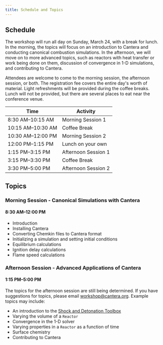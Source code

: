 ```yaml
---
title: Schedule and Topics
---
```


## Schedule

The workshop will run all day on Sunday, March 24, with a break for lunch. In the morning, the topics will focus on an introduction to Cantera and conducting canonical combustion simulations. In the afternoon, we will move on to more advanced topics, such as reactors with heat transfer or work being done on them, discussion of convergence in 1-D simulations, and contributing to Cantera.

Attendees are welcome to come to the morning session, the afternoon session, or both. The registration fee covers the entire day's worth of material. Light refreshments will be provided during the coffee breaks. Lunch will not be provided, but there are several places to eat near the conference venue.

Time              | Activity
------------------|--------------------
8:30 AM–10:15 AM  | Morning Session 1
10:15 AM–10:30 AM | Coffee Break
10:30 AM–12:00 PM | Morning Session 2
12:00 PM–1:15 PM  | Lunch on your own
1:15 PM–3:15 PM   | Afternoon Session 1
3:15 PM–3:30 PM   | Coffee Break
3:30 PM–5:00 PM   | Afternoon Session 2

## Topics

### Morning Session - Canonical Simulations with Cantera

#### 8:30 AM–12:00 PM

- Introduction
- Installing Cantera
- Converting Chemkin files to Cantera format
- Initializing a simulation and setting initial conditions
- Equilibrium calculations
- Ignition delay calculations
- Flame speed calculations

### Afternoon Session - Advanced Applications of Cantera

#### 1:15 PM–5:00 PM

The topics for the afternoon session are still being determined. If you have suggestions for topics, please email [workshop@cantera.org](mailto:workshop@cantera.org). Example topics may include:

- An introduction to the [Shock and Detonation Toolbox](http://shepherd.caltech.edu/EDL/PublicResources/sdt/)
- Varying the volume of a `Reactor`
- Convergence in the 1-D solver
- Varying properties in a `Reactor` as a function of time
- Surface chemistry
- Contributing to Cantera
